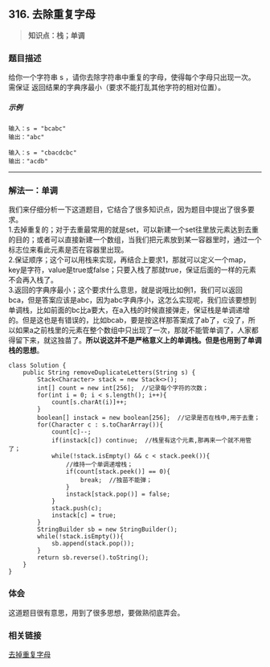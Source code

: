 ## 316. 去除重复字母
> **知识点：栈；单调**
### 题目描述

给你一个字符串 s ，请你去除字符串中重复的字母，使得每个字母只出现一次。需保证 返回结果的字典序最小（要求不能打乱其他字符的相对位置）。

##### 示例

```
输入：s = "bcabc"
输出："abc"  

输入：s = "cbacdcbc"
输出："acdb"

```
---
### 解法一：单调

我们来仔细分析一下这道题目，它结合了很多知识点，因为题目中提出了很多要求。    
1.去掉重复的；对于去重最常用的就是set，可以新建一个set往里放元素达到去重的目的；或者可以直接新建一个数组，当我们把元素放到某一容器里时，通过一个标志位来看此元素是否在容器里出现。    
2.保证顺序；这个可以用栈来实现，再结合上要求1，那就可以定义一个map，key是字符，value是true或false；只要入栈了那就true，保证后面的一样的元素不会再入栈了。  
3.返回的字典序最小；这个要求什么意思，就是说哦比如例1，我们可以返回bca，但是答案应该是abc，因为abc字典序小，这怎么实现呢，我们应该要想到单调栈，比如前面的bc比a要大，在a入栈的时候直接弹走，保证栈是单调递增的。但是这也是有错误的，比如bcab，要是按这样那答案成了ab了，c没了，所以如果a之前栈里的元素在整个数组中只出现了一次，那就不能管单调了，人家都得留下来，就这独苗了。**所以说这并不是严格意义上的单调栈。但是也用到了单调栈的思想**。

```
class Solution {
    public String removeDuplicateLetters(String s) {
        Stack<Character> stack = new Stack<>();
        int[] count = new int[256];  //记录每个字符的次数；
        for(int i = 0; i < s.length(); i++){
            count[s.charAt(i)]++;
        }
        boolean[] instack = new boolean[256];  //记录是否在栈中,用于去重；
        for(Character c : s.toCharArray()){
            count[c]--;
            if(instack[c]) continue;  //栈里有这个元素,那再来一个就不用管了；
            while(!stack.isEmpty() && c < stack.peek()){
                //维持一个单调递增栈；
                if(count[stack.peek()] == 0){
                    break;  //独苗不能弹；
                }
                instack[stack.pop()] = false; 
            }
            stack.push(c);
            instack[c] = true;
        }
        StringBuilder sb = new StringBuilder();
        while(!stack.isEmpty()){
            sb.append(stack.pop());
        }
        return sb.reverse().toString();
    }
}
```   

### 体会

这道题目很有意思，用到了很多思想，要做熟彻底弄会。

### 相关链接
[去掉重复字母](https://leetcode-cn.com/problems/remove-duplicate-letters/solution/you-qian-ru-shen-dan-diao-zhan-si-lu-qu-chu-zhong-/)
